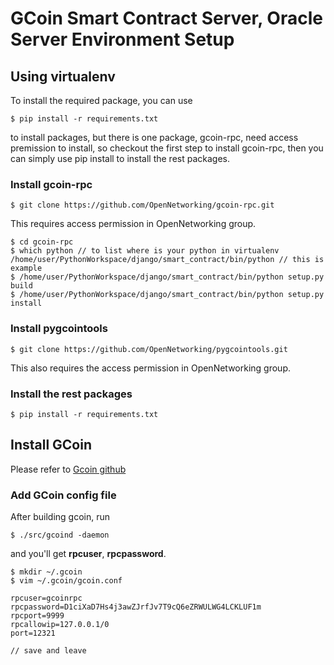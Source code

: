 # GCoin Smart Contract Server, Oracle Server Environment Setup
## Using virtualenv
To install the required package, you can use

	$ pip install -r requirements.txt

to install packages, but there is one package, gcoin-rpc, need access premission to install, so checkout the first step to install gcoin-rpc, then you can simply use pip install to install the rest packages.

### Install gcoin-rpc
	$ git clone https://github.com/OpenNetworking/gcoin-rpc.git

This requires access permission in OpenNetworking group.

	$ cd gcoin-rpc  
	$ which python // to list where is your python in virtualenv  
	/home/user/PythonWorkspace/django/smart_contract/bin/python // this is example  
	$ /home/user/PythonWorkspace/django/smart_contract/bin/python setup.py build  
	$ /home/user/PythonWorkspace/django/smart_contract/bin/python setup.py install

### Install pygcointools
	$ git clone https://github.com/OpenNetworking/pygcointools.git

This also requires the access permission in OpenNetworking group.

### Install the rest packages
	$ pip install -r requirements.txt

## Install GCoin
Please refer to [Gcoin github](https://github.com/OpenNetworking/gcoin-community)

### Add GCoin config file
After building gcoin, run

	$ ./src/gcoind -daemon

and you'll get **rpcuser**, **rpcpassword**.

	$ mkdir ~/.gcoin
	$ vim ~/.gcoin/gcoin.conf
	
	rpcuser=gcoinrpc
	rpcpassword=D1ciXaD7Hs4j3awZJrfJv7T9cQ6eZRWULWG4LCKLUF1m
	rpcport=9999
	rpcallowip=127.0.0.1/0
	port=12321
	
	// save and leave
